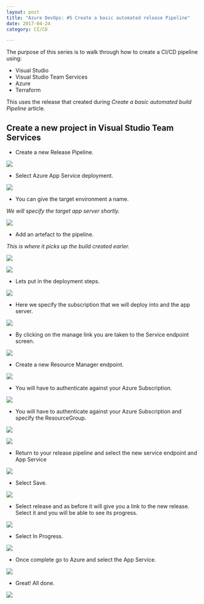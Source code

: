 ```yaml
---
layout: post
title: "Azure DevOps: #5 Create a basic automated release Pipeline"
date: 2017-04-24
category: CI/CD

---
```


The purpose of this series is to walk through how to create a CI/CD pipeline using:
- Visual Studio
- Visual Studio Team Services
- Azure
- Terraform

This uses the release that created during *Create a basic automated build Pipeline* article.

## Create a new project in Visual Studio Team Services

- Create a new Release Pipeline.

![](/images/Setup-VSTS-Release-01-01.png)

- Select Azure App Service deployment.

![](/images/Setup-VSTS-Release-02.png)

- You can give the target environment a name.

 _We will specify the target app server shortly._

![](/images/Setup-VSTS-Release-03.png)

- Add an artefact to the pipeline.

 _This is where it picks up the build created earler._

![](/images/Setup-VSTS-Release-04.png)


![](/images/Setup-VSTS-Release-05.png)

- Lets put in the deployment steps.

![](/images/Setup-VSTS-Release-06.png)

- Here we specify the subscription that we will deploy into and the app server.

![](/images/Setup-VSTS-Release-07.png)

- By clicking on the manage link you are taken to the Service endpoint screen.

![](/images/Setup-VSTS-Release-08.png)

- Create a new Resource Manager endpoint.

![](/images/Setup-VSTS-Release-09.png)

- You will have to authenticate against your Azure Subscription.

![](/images/Setup-VSTS-Release-10.png)

- You will have to authenticate against your Azure Subscription and specify the ResourceGroup.

![](/images/Setup-VSTS-Release-11.png)

![](/images/Setup-VSTS-Release-12.png)

- Return to your release pipeline and select the new service endpoint and App Service

![](/images/Setup-VSTS-Release-13.png)

- Select Save.

![](/images/Setup-VSTS-Release-14.png)

- Select release and as before it will give you a link to the new release.  Select it and you will be able to see its progress.

![](/images/See-VSTS-Release-01.png)

- Select In Progress.

![](/images/See-VSTS-Release-02.png)

- Once complete go to Azure and select the App Service.

![](/images/See-VSTS-Release-03.png)

- Great!  All done.

![](/images/See-VSTS-Release-04.png)
